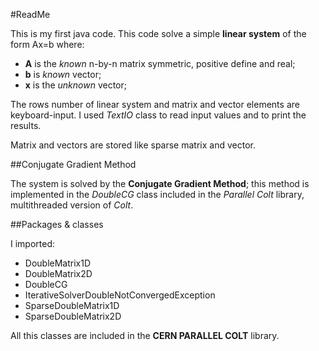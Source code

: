 #ReadMe

This is my first java code.
This code solve a simple **linear system** of the form Ax=b where:

* **A** is the *known* n-by-n matrix symmetric, positive define and real;
* **b** is *known* vector;
* **x** is the *unknown* vector;

The rows number of linear system and matrix and vector elements are keyboard-input. I used *TextIO* class to read input values and to print the results.

Matrix and vectors are stored like sparse matrix and vector.

##Conjugate Gradient Method

The system is solved by the **Conjugate Gradient Method**; this method is implemented in the *DoubleCG* class included in the *Parallel Colt* library, multithreaded version of *Colt*.


##Packages & classes

I imported:

* DoubleMatrix1D
* DoubleMatrix2D
* DoubleCG
* IterativeSolverDoubleNotConvergedException
* SparseDoubleMatrix1D
* SparseDoubleMatrix2D

All this classes are included in the **CERN PARALLEL COLT** library.   
